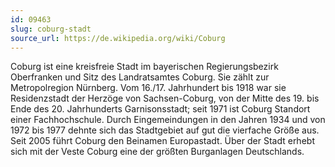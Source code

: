 ```yaml
---
id: 09463
slug: coburg-stadt
source_url: https://de.wikipedia.org/wiki/Coburg
---
```


Coburg ist eine kreisfreie Stadt im bayerischen Regierungsbezirk Oberfranken und Sitz des Landratsamtes Coburg. Sie zählt zur Metropolregion Nürnberg. Vom 16./17. Jahrhundert bis 1918 war sie Residenzstadt der Herzöge von Sachsen-Coburg, von der Mitte des 19. bis Ende des 20. Jahrhunderts Garnisonsstadt; seit 1971 ist Coburg Standort einer Fachhochschule. Durch Eingemeindungen in den Jahren 1934 und von 1972 bis 1977 dehnte sich das Stadtgebiet auf gut die vierfache Größe aus. Seit 2005 führt Coburg den Beinamen Europastadt. Über der Stadt erhebt sich mit der Veste Coburg eine der größten Burganlagen Deutschlands.
